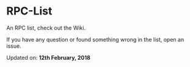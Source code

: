 # RPC-List

An RPC list, check out the Wiki.

If you have any question or found something wrong in the list, open an issue.

Updated on: **12th February, 2018**
